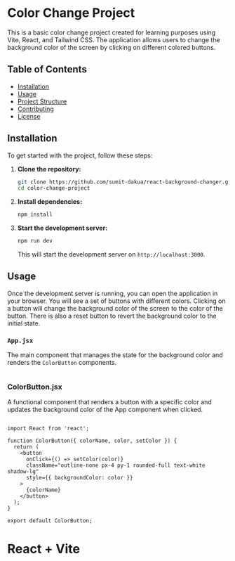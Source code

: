 
# Color Change Project

This is a basic color change project created for learning purposes using Vite, React, and Tailwind CSS. The application allows users to change the background color of the screen by clicking on different colored buttons.

## Table of Contents

- [Installation](#installation)
- [Usage](#usage)
- [Project Structure](#project-structure)
- [Contributing](#contributing)
- [License](#license)

## Installation

To get started with the project, follow these steps:

1. **Clone the repository:**
    ```sh
    git clone https://github.com/sumit-dakua/react-background-changer.git
    cd color-change-project
    ```

2. **Install dependencies:**
    ```sh
    npm install
    ```

3. **Start the development server:**
    ```sh
    npm run dev
    ```

    This will start the development server on `http://localhost:3000`.

## Usage

Once the development server is running, you can open the application in your browser. You will see a set of buttons with different colors. Clicking on a button will change the background color of the screen to the color of the button. There is also a reset button to revert the background color to the initial state.

### `App.jsx`

The main component that manages the state for the background color and renders the `ColorButton` components.

```jsx

```
### ColorButton.jsx

A functional component that renders a button with a specific color and updates the background color of the App component when clicked.

```

import React from 'react';

function ColorButton({ colorName, color, setColor }) {
  return (
    <button
      onClick={() => setColor(color)}
      className="outline-none px-4 py-1 rounded-full text-white shadow-lg"
      style={{ backgroundColor: color }}
    >
      {colorName}
    </button>
  );
}

export default ColorButton;
```



# React + Vite


